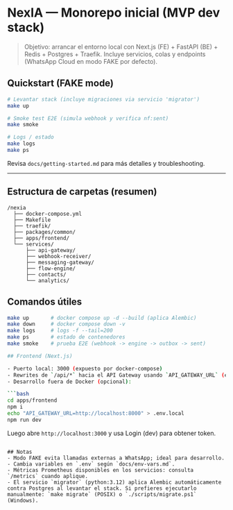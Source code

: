 ﻿# NexIA — Monorepo inicial (MVP dev stack)

> Objetivo: arrancar el entorno local con Next.js (FE) + FastAPI (BE) + Redis + Postgres + Traefik. Incluye servicios, colas y endpoints (WhatsApp Cloud en modo FAKE por defecto).

## Quickstart (FAKE mode)

```bash
# Levantar stack (incluye migraciones via servicio 'migrator')
make up

# Smoke test E2E (simula webhook y verifica nf:sent)
make smoke

# Logs / estado
make logs
make ps
```

Revisa `docs/getting-started.md` para más detalles y troubleshooting.

---

## Estructura de carpetas (resumen)

```
/nexia
  ├── docker-compose.yml
  ├── Makefile
  ├── traefik/
  ├── packages/common/
  ├── apps/frontend/
  └── services/
      ├── api-gateway/
      ├── webhook-receiver/
      ├── messaging-gateway/
      ├── flow-engine/
      ├── contacts/
      └── analytics/
```

## Comandos útiles

```bash
make up       # docker compose up -d --build (aplica Alembic)
make down     # docker compose down -v
make logs     # logs -f --tail=200
make ps       # estado de contenedores
make smoke    # prueba E2E (webhook -> engine -> outbox -> sent)

## Frontend (Next.js)

- Puerto local: 3000 (expuesto por docker-compose)
- Rewrites de `/api/*` hacia el API Gateway usando `API_GATEWAY_URL` (en docker: `http://api-gateway:8000`)
- Desarrollo fuera de Docker (opcional):

```bash
cd apps/frontend
npm i
echo "API_GATEWAY_URL=http://localhost:8000" > .env.local
npm run dev
```

Luego abre `http://localhost:3000` y usa Login (dev) para obtener token.
```

## Notas
- Modo FAKE evita llamadas externas a WhatsApp; ideal para desarrollo.
- Cambia variables en `.env` según `docs/env-vars.md`.
- Métricas Prometheus disponibles en los servicios: consulta `/metrics` cuando aplique.
- El servicio `migrator` (python:3.12) aplica Alembic automáticamente contra Postgres al levantar el stack. Si prefieres ejecutarlo manualmente: `make migrate` (POSIX) o `./scripts/migrate.ps1` (Windows).
